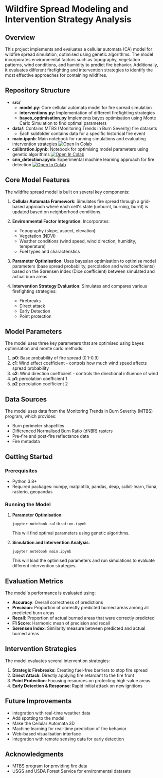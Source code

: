 # Wildfire Spread Modeling and Intervention Strategy Analysis

## Overview

This project implements and evaluates a cellular automata (CA) model for wildfire spread simulation, optimised using genetic algorithms. The model incorporates environmental factors such as topography, vegetation patterns, wind conditions, and humidity to predict fire behavior. Additionally, it evaluates different firefighting and intervention strategies to identify the most effective approaches for containing wildfires.

## Repository Structure

- **src/**
  - **model.py**: Core cellular automata model for fire spread simulation
  - **interventions.py**: Implementation of different firefighting strategies
  - **bayes_optimisation.py** Implements bayes optimisation using Monte Carlo Simulation to find optimal parameters
- **data/**: Contains MTBS (Monitoring Trends in Burn Severity) fire datasets
  - Each subfolder contains data for a specific historical fire event
- **main.ipynb**: Main notebook for running simulations and evaluating intervention strategies [![Open In Colab](https://colab.research.google.com/assets/colab-badge.svg)](https://colab.research.google.com/github/Coeze/MX4553_Modelling_Theory_Project/blob/main/main.ipynb)
- **calibration.ipynb**: Notebook for optimising model parameters using genetic algorithms [![Open In Colab](https://colab.research.google.com/assets/colab-badge.svg)](https://colab.research.google.com/github/Coeze/MX4553_Modelling_Theory_Project/blob/main/calibration.ipynb)
- **cnn_detection.ipynb**: Experimental machine learning approach for fire detection [![Open In Colab](https://colab.research.google.com/assets/colab-badge.svg)](https://colab.research.google.com/github/Coeze/MX4553_Modelling_Theory_Project/blob/main/cnn_detection.ipynb)


## Core Model Features

The wildfire spread model is built on several key components:

1. **Cellular Automata Framework**: Simulates fire spread through a grid-based approach where each cell's state (unburnt, burning, burnt) is updated based on neighborhood conditions.

2. **Environmental Factor Integration**: Incorporates:
   - Topography (slope, aspect, elevation)
   - Vegetation (NDVI)
   - Weather conditions (wind speed, wind direction, humidity, temperature)
   - Fuel types and characteristics

3. **Parameter Optimisation**: Uses bayesian optimisation to optimise model parameters (base spread probability, percolation and wind coeffcients) based on the Sørensen index (Dice coefficient) between simulated and actual burn areas.

4. **Intervention Strategy Evaluation**: Simulates and compares various firefighting strategies:
   - Firebreaks
   - Direct attack
   - Early Detection
   - Point protection

## Model Parameters

The model uses three key parameters that are optimised using bayes optimisation and monte carlo methods:

1. **p0**: Base probability of fire spread (0.1-0.9)
2. **c1**: Wind effect coefficient - controls how much wind speed affects spread probability
3. **c2**: Wind direction coefficient - controls the directional influence of wind
4. **p1**: percolation coefficient 1
5. **p2** percolation coefficient 2

## Data Sources

The model uses data from the Monitoring Trends in Burn Severity (MTBS) program, which provides:
- Burn perimeter shapefiles
- Differenced Normalised Burn Ratio (dNBR) rasters
- Pre-fire and post-fire reflectance data
- Fire metadata

## Getting Started

### Prerequisites

- Python 3.8+
- Required packages: numpy, matplotlib, pandas, deap, scikit-learn, fiona, rasterio, geopandas

### Running the Model

1. **Parameter Optimisation**:
   ```
   jupyter notebook calibration.ipynb
   ```
   This will find optimal parameters using genetic algorithms.

2. **Simulation and Intervention Analysis**:
   ```
   jupyter notebook main.ipynb
   ```
   This will load the optimised parameters and run simulations to evaluate different intervention strategies.

## Evaluation Metrics

The model's performance is evaluated using:
- **Accuracy**: Overall correctness of predictions
- **Precision**: Proportion of correctly predicted burned areas among all predicted burn areas
- **Recall**: Proportion of actual burned areas that were correctly predicted
- **F1 Score**: Harmonic mean of precision and recall
- **Sørensen Index**: Similarity measure between predicted and actual burned areas

## Intervention Strategies

The model evaluates several intervention strategies:

1. **Strategic Firebreaks**: Creating fuel-free barriers to stop fire spread
2. **Direct Attack**: Directly applying fire retardant to the fire front
3. **Point Protection**: Focusing resources on protecting high-value areas
4. **Early Detection & Response**: Rapid initial attack on new ignitions

## Future Improvements

- Integration with real-time weather data
- Add spotting to the model
- Make the Cellular Automata 3D
- Machine learning for real-time prediction of fire behavior
- Web-based visualisation interface
- Integration with remote sensing data for early detection

## Acknowledgments

- MTBS program for providing fire data
- USGS and USDA Forest Service for environmental datasets
